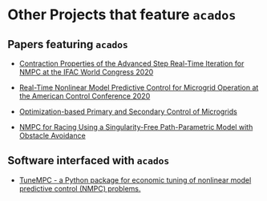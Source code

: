 <!-- # Publications and Projects that feature `acados`. -->
# Other Projects that feature `acados`


## Papers featuring `acados`
- [Contraction Properties of the Advanced Step Real-Time Iteration for NMPC at the IFAC World Congress 2020](https://cdn.syscop.de/publications/Nurkanovic2020b.pdf)

- [Real-Time Nonlinear Model Predictive Control for Microgrid Operation at the American Control Conference 2020](https://cdn.syscop.de/publications/Nurkanovic2020a.pdf)

- [Optimization-based Primary and Secondary Control of Microgrids](https://www.researchgate.net/profile/Armin_Nurkanovic/publication/341622767_Optimization-based_Primary_and_Secondary_Control_of_Microgrids/links/5f10519a299bf1e548ba5e77/Optimization-based-Primary-and-Secondary-Control-of-Microgrids.pdf)


- [NMPC for Racing Using a Singularity-Free Path-Parametric Model with Obstacle Avoidance](https://cdn.syscop.de/publications/Kloeser2020.pdf)

## Software interfaced with `acados`
- [TuneMPC - a Python package for economic tuning of nonlinear model predictive control (NMPC) problems.](https://github.com/jdeschut/tunempc/)


<!-- ## Projects using `acados` -->

